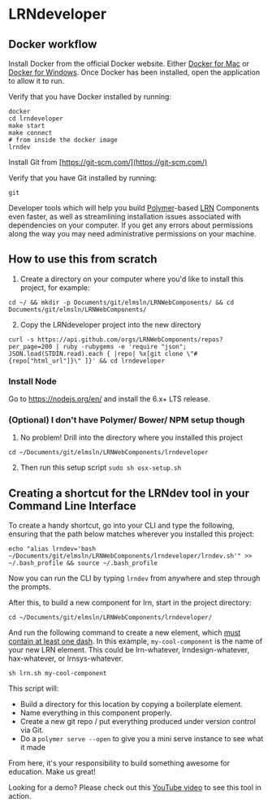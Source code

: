 # LRNdeveloper

## Docker workflow

Install Docker from the official Docker website. Either [Docker for Mac](https://www.docker.com/docker-mac) or [Docker for Windows](https://www.docker.com/docker-windows).  Once Docker has been installed, open the application to allow it to run.

Verify that you have Docker installed by running:
```
docker
cd lrndeveloper
make start
make connect
# from inside the docker image
lrndev
```

Install Git from [https://git-scm.com/](https://git-scm.com/)

Verify that you have Git installed by running:
```
git
```

Developer tools which will help you build [Polymer](https://www.polymer-project.org/)-based [LRN](https://www.webcomponents.org/author/LRNWebComponents) Components even faster, as well as streamlining installation issues associated with dependencies on your computer. If you get any errors about permissions along the way you may need administrative permissions on your machine.

## How to use this from scratch

1. Create a directory on your computer where you'd like to install this project, for example:

```
cd ~/ && mkdir -p Documents/git/elmsln/LRNWebComponents/ && cd Documents/git/elmsln/LRNWebComponents/ 
```
2. Copy the LRNdeveloper project into the new directory

```
curl -s https://api.github.com/orgs/LRNWebComponents/repos?per_page=200 | ruby -rubygems -e 'require "json"; JSON.load(STDIN.read).each { |repo| %x[git clone \"#{repo["html_url"]}\" ]}' && cd lrndeveloper
```

### Install Node
Go to https://nodejs.org/en/ and install the 6.x+ LTS release.

### (Optional) I don't have Polymer/ Bower/ NPM setup though

1. No problem! Drill into the directory where you installed this project

```
cd ~/Documents/git/elmsln/LRNWebComponents/lrndeveloper
```

2. Then run this setup script
```sudo sh osx-setup.sh```

## Creating a shortcut for the LRNdev tool in your Command Line Interface
To create a handy shortcut, go into your CLI and type the following, ensuring that the path below matches wherever you installed this project:
```
echo "alias lrndev='bash ~/Documents/git/elmsln/LRNWebComponents/lrndeveloper/lrndev.sh'" >> ~/.bash_profile && source ~/.bash_profile
```

Now you can run the CLI by typing `lrndev` from anywhere and step through the prompts.

After this, to build a new component for lrn, start in the project directory:
```
cd ~/Documents/git/elmsln/LRNWebComponents/lrndeveloper/
```
And run the following command to create a new element, which [must contain at least one dash](https://www.webcomponents.org/community/articles/how-should-i-name-my-element). In this example, `my-cool-component` is the name of your new LRN element. This could be lrn-whatever, lrndesign-whatever, hax-whatever, or lrnsys-whatever.

```
sh lrn.sh my-cool-component
```
This script will:
- Build a directory for this location by copying a boilerplate element.
- Name everything in this component properly.
- Create a new git repo / put everything produced under version control via Git.
- Do a `polymer serve --open` to give you a mini serve instance to see what it made

From here, it's your responsibility to build something awesome for education. Make us great!

Looking for a demo? Please check out this [YouTube video](https://www.youtube.com/watch?v=P-ZA4CQASpY&t=2119s) to see this tool in action.
